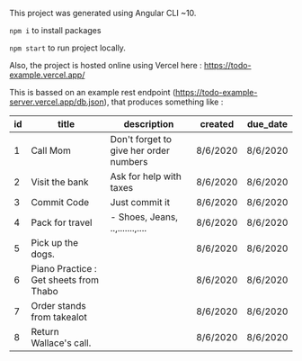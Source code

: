 This project was generated using Angular CLI ~10.

`npm i` to install packages

`npm start` to run project locally.

Also, the project is hosted online using Vercel here : https://todo-example.vercel.app/

This is bassed on an example rest endpoint (https://todo-example-server.vercel.app/db.json), that produces something like :

| id | title                                  | description                                   | created  | due\_date |
|----|----------------------------------------|-----------------------------------------------|----------|-----------|
| 1  | Call Mom                               | Don't forget to give her order numbers        | 8/6/2020 | 8/6/2020  |
| 2  | Visit the bank                         | Ask for help with taxes                       | 8/6/2020 | 8/6/2020  |
| 3  | Commit Code                            | Just commit it                                | 8/6/2020 | 8/6/2020  |
| 4  | Pack for travel                        | \- Shoes, Jeans, \.\.,\.\.\.\.\.\.\.,\.\.\.\. | 8/6/2020 | 8/6/2020  |
| 5  | Pick up the dogs\.                     |                                               | 8/6/2020 | 8/6/2020  |
| 6  | Piano Practice : Get sheets from Thabo |                                               | 8/6/2020 | 8/6/2020  |
| 7  | Order stands from takealot             |                                               | 8/6/2020 | 8/6/2020  |
| 8  | Return Wallace's call\.                |                                               | 8/6/2020 | 8/6/2020  |
